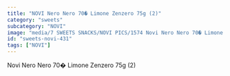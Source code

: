 ```yaml
---
title: "NOVI Nero Nero 70� Limone Zenzero 75g (2)"
category: "sweets"
subcategory: "NOVI"
image: "media/7 SWEETS SNACKS/NOVI PICS/1574 Novi Nero Nero 70� Limone Zenzero 75g (2).jpg"
id: "sweets-novi-431"
tags: ["NOVI"]
---
```


Novi Nero Nero 70� Limone Zenzero 75g (2)

